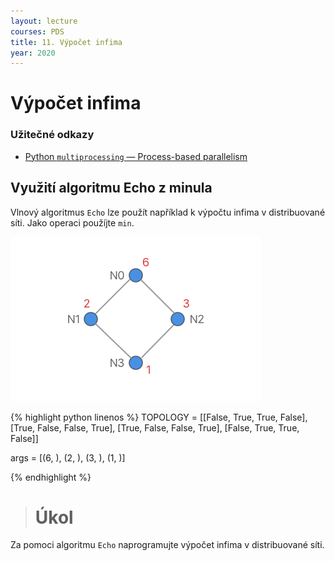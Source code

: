 ```yaml
---
layout: lecture
courses: PDS
title: 11. Výpočet infima 
year: 2020
---
```



# Výpočet infima 

### Užitečné odkazy
* [Python `multiprocessing` — Process-based parallelism](https://docs.python.org/3.8/library/multiprocessing.html)

## Využití algoritmu Echo z minula 
Vlnový algoritmus `Echo` lze použít například k výpočtu infima v distribuované síti. Jako operaci použíjte `min`.

<img src="/assets/images/PDS/lecture10/img_2.png" class="img-fluid" srcset="/assets/images/PDS/lecture10/img_2@2x.png 2x" />

{% highlight python linenos %}
TOPOLOGY = [[False, True, True, False],
            [True, False, False, True],
            [True, False, False, True],
            [False, True, True, False]]

args = [(6, ), (2, ), (3, ), (1, )]

{% endhighlight %}


> # Úkol
Za pomoci algoritmu `Echo` naprogramujte výpočet infima v distribuované síti.
